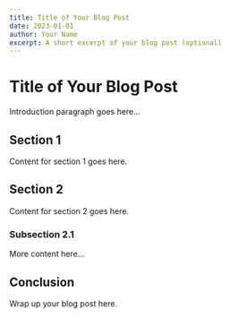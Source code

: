 ```yaml
---
title: Title of Your Blog Post
date: 2023-01-01
author: Your Name
excerpt: A short excerpt of your blog post (optional)
---
```


# Title of Your Blog Post

Introduction paragraph goes here...

## Section 1

Content for section 1 goes here.

## Section 2

Content for section 2 goes here.

### Subsection 2.1

More content here...

## Conclusion

Wrap up your blog post here.